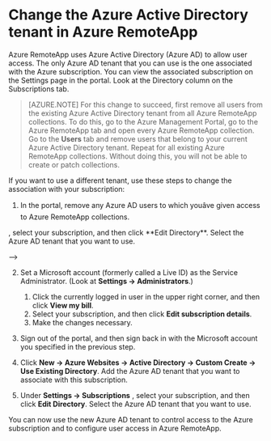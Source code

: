
<properties
    pageTitle="Change the Azure Active Directory tenant in Azure RemoteApp"
    description="Learn how to change the Azure Active Directory tenant associated with Azure RemoteApp"
    services="remoteapp"
    documentationCenter="" 
    authors="lizap"
    manager="mbaldwin" />

<tags
	ms.service="remoteapp"
	ms.date="11/04/2015"
	wacn.date=""/>



# Change the Azure Active Directory tenant in Azure RemoteApp

Azure RemoteApp uses Azure Active Directory (Azure AD) to allow user access. The only Azure AD tenant that you can use <!-- deleted by customization in Azure RemoteApp --> is the one associated with the Azure subscription. You can view the associated subscription on the <!-- deleted by customization **Settings** --><!-- keep by customization: begin --> Settings <!-- keep by customization: end --> page in the portal. Look at the <!-- deleted by customization **Directory** --><!-- keep by customization: begin --> Directory <!-- keep by customization: end --> column on the <!-- deleted by customization **Subscriptions** --><!-- keep by customization: begin --> Subscriptions <!-- keep by customization: end --> tab.

> [AZURE.NOTE] For this change to succeed, first remove all users from the existing Azure Active Directory tenant from all Azure RemoteApp collections. To do this, go to the Azure Management Portal, go to the <!-- deleted by customization **Azure RemoteApp** --><!-- keep by customization: begin --> Azure RemoteApp <!-- keep by customization: end --> tab and open every Azure RemoteApp collection. Go to the **Users** tab and remove users that belong to your current Azure Active Directory tenant. Repeat for all existing Azure RemoteApp collections. Without doing this, you will not be able to create or patch collections.

If you want to use a different tenant, use these steps to change the association with your subscription:

1. In the portal, remove any Azure AD users to which youâve given access to Azure RemoteApp collections. <!-- deleted by customization (See the note above for steps on how to do this.) -->


<!-- deleted by customization
2. Set a Microsoft account (formerly called a Live ID) as the Service administrator. (Don't know if you already are the service admin? You can find out by clicking **Settings -> Administrators**.) Now, here's how you change that:
	1. Click the  user in the upper right corner, and then click **View my bill**.
	2. Click the subscription. Then, on the new page, scroll down and click **Edit subscription details** in the right. (Sort of the middle bottom right, if that helps you find it.)
	3. Type the Microsoft account for the user that should be the service admin.

3. Now, sign out of the portal, and then sign back in with the Microsoft account you specified in the previous step.


4. Click **New -> Azure Websitess -> Active Directory -> Directory -> Custom Create**. 
5. Under **Directory**, choose **Use existing directory**. We're going to have to sign you out of the portal now, so choose **I am ready to be signed out now**. 
6. Sign back into the portal as a global admin of the directory you want to add. (If you weren't already a global admin, you will be after a round of sign in and then sign out.)
7. You'll be asked when you sign in if you want to use your existing AD tenant with your subscription. Click **Continue**, and then click **Sign out now**.
5. Sign back in again, and go back to **Settings -> Subscriptions** <!-- deleted by customization. Select --><!-- keep by customization: begin -->, select <!-- keep by customization: end --> your subscription, and then click **Edit Directory**. Select the Azure AD tenant that you want to use.
-->
<!-- keep by customization: begin -->
2. Set a Microsoft account (formerly called a Live ID) as the Service Administrator. (Look at **Settings -> Administrators**.)
	1. Click the currently logged in user in the upper right corner, and then click **View my bill**.
	2. Select your subscription, and then click **Edit subscription details**.
	3. Make the changes necessary.



3. Sign out of the portal, and then sign back in with the Microsoft account you specified in the previous step.


4. Click **New -> Azure Websites -> Active Directory -> Custom Create -> Use Existing Directory**. Add the Azure AD tenant that you want to associate with this subscription.


5. Under **Settings -> Subscriptions** <!-- deleted by customization. Select --><!-- keep by customization: begin -->, select <!-- keep by customization: end --> your subscription, and then click **Edit Directory**. Select the Azure AD tenant that you want to use.
<!-- keep by customization: end -->



You can now use the new Azure AD tenant to control access to the Azure subscription and to configure user access in Azure RemoteApp.
